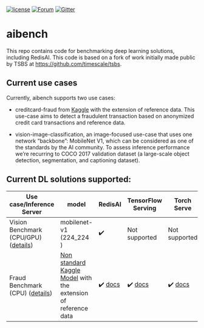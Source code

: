 [![license](https://img.shields.io/github/license/RedisAI/aibench.svg)](https://github.com/RedisAI/aibench)
[![Forum](https://img.shields.io/badge/Forum-RedisAI-blue)](https://forum.redislabs.com/c/modules/redisai)
[![Gitter](https://badges.gitter.im/RedisLabs/RedisAI.svg)](https://gitter.im/RedisLabs/RedisAI?utm_source=badge&utm_medium=badge&utm_campaign=pr-badge)

# aibench
This repo contains code for benchmarking deep learning solutions,
including RedisAI.
This code is based on a fork of work initially made public by TSBS
at https://github.com/timescale/tsbs.

## Current use cases

Currently, aibench supports two use cases: 
 - creditcard-fraud from [Kaggle](https://www.kaggle.com/mlg-ulb/creditcardfraud) with the extension of reference data. This use-case aims to detect a fraudulent transaction based on anonymized credit card transactions and reference data. 
 
 
 - vision-image-classification, an image-focused use-case that uses one network “backbone”: MobileNet V1, which can be considered as one of the standards by the AI community. To assess inference performance we’re recurring to COCO 2017 validation dataset (a large-scale object detection, segmentation, and captioning dataset).
## Current DL solutions supported:

| Use case/Inference Server      | model | RedisAI  | TensorFlow Serving | Torch Serve | Nvidia Triton | Rest API |
|--------------------------------|----------|----------|--------------------|-------------|---------------|----------|
| Vision Benchmark (CPU/GPU) ([details](docs/vision-image-classification-benchmark/description.md)) | mobilenet-v1 (224_224 )| :heavy_check_mark: | Not supported          | Not supported    | :heavy_check_mark:     | Not supported |
| Fraud Benchmark (CPU) ([details](docs/creditcard-fraud-benchmark/description.md)) |   [Non standard Kaggle Model](https://www.kaggle.com/mlg-ulb/creditcardfraud) with the extension of reference data    | :heavy_check_mark: [docs](docs/creditcard-fraud-benchmark/redisai.md) | :heavy_check_mark: [docs](docs/creditcard-fraud-benchmark/tf_serving_and_redis.md)           | :heavy_check_mark: [docs](docs/creditcard-fraud-benchmark/torchserve_and_redis.md)    | Not supported    | :heavy_check_mark: [docs](docs/creditcard-fraud-benchmark/restapi_and_redis.md) |

